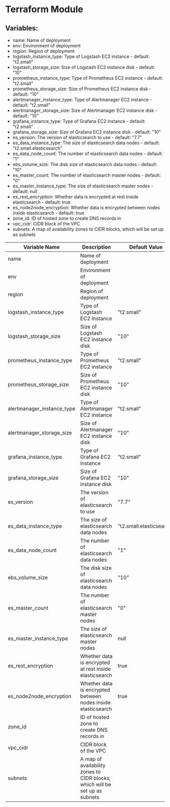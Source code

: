 # Terraform Module

## Variables:

- name: Name of deployment
- env: Environment of deployment
- region: Region of deployment
- logstash_instance_type: Type of Logstash EC2 instance - default: "t2.small"
- logstash_storage_size: Size of Logstash EC2 instance disk - default: "10"
- prometheus_instance_type: Type of Prometheus EC2 instance - default: "t2.small"
- prometheus_storage_size: Size of Prometheus EC2 instance disk - default: "10"
- alertmanager_instance_type: Type of Alertmanager EC2 instance - default: "t2.small"
- alertmanager_storage_size: Size of Alertmanager EC2 instance disk - default: "10"
- grafana_instance_type: Type of Grafana EC2 instance - default: "t2.small"
- grafana_storage_size: Size of Grafana EC2 instance disk - default: "10"
- es_version: The version of elasticsearch to use - default: "7.7"
- es_data_instance_type: The size of elasticsearch data nodes - default: "t2.small.elasticsearch"
- es_data_node_count: The number of elasticsearch data nodes - default: "1"
- ebs_volume_size: The disk size of elasticsearch data nodes - default: "10"
- es_master_count: The number of elasticsearch master nodes - default: "0"
- es_master_instance_type: The size of elasticsearch master nodes - default: null
- es_rest_encryption: Whether data is encrypted at rest inside elasticsearch - default: true
- es_node2node_encryption: Whether data is encrypted between nodes inside elasticsearch - default: true
- zone_id: ID of hosted zone to create DNS records in
- vpc_cidr: CIDR block of the VPC
- subnets: A map of availability zones to CIDR blocks, which will be set up as subnets



| Variable Name | Description | Default Value |
| --- | --- | --- |
| name | Name of deployment |  |
| env | Environment of deployment |  |
| region | Region of deployment |  |
| logstash_instance_type | Type of Logstash EC2 instance | "t2.small" |
| logstash_storage_size | Size of Logstash EC2 instance disk | "10" |
| prometheus_instance_type | Type of Prometheus EC2 instance | "t2.small" |
| prometheus_storage_size | Size of Prometheus EC2 instance disk | "10" |
| alertmanager_instance_type | Type of Alertmanager EC2 instance | "t2.small" |
| alertmanager_storage_size | Size of Alertmanager EC2 instance disk | "10" |
| grafana_instance_type | Type of Grafana EC2 instance | "t2.small" |
| grafana_storage_size | Size of Grafana EC2 instance disk | "10" |
| es_version |The version of elasticsearch to use | "7.7" |
| es_data_instance_type | The size of elasticsearch data nodes | "t2.small.elasticsearch" |
| es_data_node_count | The number of elasticsearch data nodes | "1" |
| ebs_volume_size | The disk size of elasticsearch data nodes | "10" |
| es_master_count | The number of elasticsearch master nodes | "0" |
| es_master_instance_type | The size of elasticsearch master nodes | null |
| es_rest_encryption | Whether data is encrypted at rest inside elasticsearch | true |
| es_node2node_encryption | Whether data is encrypted between nodes inside elasticsearch | true |
| zone_id | ID of hosted zone to create DNS records in |  |
| vpc_cidr | CIDR block of the VPC |  |
| subnets | A map of availability zones to CIDR blocks, which will be set up as subnets |  |
